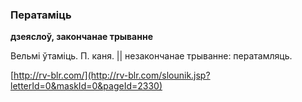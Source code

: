 ### Ператаміць
**дзеяслоў, закончанае трыванне**

Вельмі ўтаміць. П. каня. || незакончанае трыванне: ператамляць.

<a rel="author">[http://rv-blr.com/](http://rv-blr.com/slounik.jsp?letterId=0&maskId=0&pageId=2330)</a>
